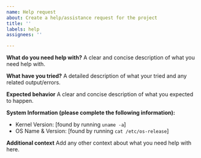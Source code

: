 ```yaml
---
name: Help request
about: Create a help/assistance request for the project
title: ''
labels: help
assignees: ''

---
```


**What do you need help with?**
A clear and concise description of what you need help with.

**What have you tried?**
A detailed description of what your tried and any related output/errors.

**Expected behavior**
A clear and concise description of what you expected to happen.

**System Information (please complete the following information):**
 - Kernel Version: [found by running `uname -a`]
 - OS Name & Version: [found by running `cat /etc/os-release`]

**Additional context**
Add any other context about what you need help with here.
